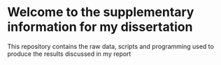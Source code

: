 # Welcome to the supplementary information for my dissertation
This repository contains the raw data, scripts and programming used to produce the results discussed in my report
